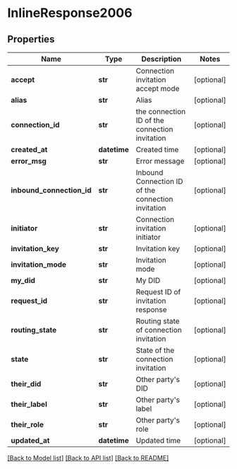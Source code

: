 # InlineResponse2006

## Properties
Name | Type | Description | Notes
------------ | ------------- | ------------- | -------------
**accept** | **str** | Connection invitation accept mode | [optional] 
**alias** | **str** | Alias | [optional] 
**connection_id** | **str** | the connection ID of the connection invitation | [optional] 
**created_at** | **datetime** | Created time | [optional] 
**error_msg** | **str** | Error message | [optional] 
**inbound_connection_id** | **str** | Inbound Connection ID  of the connection invitation | [optional] 
**initiator** | **str** | Connection invitation initiator | [optional] 
**invitation_key** | **str** | Invitation key | [optional] 
**invitation_mode** | **str** | Invitation mode | [optional] 
**my_did** | **str** | My DID | [optional] 
**request_id** | **str** | Request ID of invitation response | [optional] 
**routing_state** | **str** | Routing state of connection invitation | [optional] 
**state** | **str** | State of the connection invitation | [optional] 
**their_did** | **str** | Other party&#39;s DID | [optional] 
**their_label** | **str** | Other party&#39;s label | [optional] 
**their_role** | **str** | Other party&#39;s role | [optional] 
**updated_at** | **datetime** | Updated time | [optional] 

[[Back to Model list]](../README.md#documentation-for-models) [[Back to API list]](../README.md#documentation-for-api-endpoints) [[Back to README]](../README.md)


